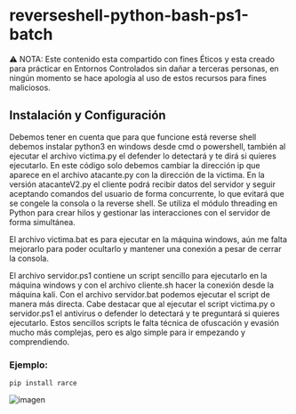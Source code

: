 # reverseshell-python-bash-ps1-batch
⚠️ NOTA: Este contenido esta compartido con fines Éticos y esta creado para prácticar en Entornos Controlados sin dañar a terceras personas, en ningún momento se hace apología al uso de estos recursos para fines maliciosos.
## Instalación y Configuración
Debemos tener en cuenta que para que funcione está reverse shell debemos instalar python3 en windows desde cmd o powershell, también al ejecutar el archivo victima.py el defender lo detectará y te dirá si quieres ejecutarlo.
En este código solo debemos cambiar la dirección ip que aparece en el archivo atacante.py con la dirección de la victima.
En la versión atacanteV2.py el cliente podrá recibir datos del servidor y seguir aceptando comandos del usuario de forma concurrente, lo que evitará que se congele la consola o la reverse shell. Se utiliza el módulo threading en Python para crear hilos y gestionar las interacciones con el servidor de forma simultánea.

El archivo victima.bat es para ejecutar en la máquina windows, aún me falta mejorarlo para poder ocultarlo y mantener una conexión a pesar de cerrar la consola.

El archivo servidor.ps1 contiene un script sencillo para ejecutarlo en la máquina windows y con el archivo cliente.sh hacer la conexión desde la máquina kali. Con el archivo servidor.bat podemos ejecutar el script de manera más directa. Cabe destacar que al ejecutar el script victima.py o servidor.ps1 el antivirus o defender lo detectará y te preguntará si quieres ejecutarlo.
Estos sencillos scripts le falta técnica de ofuscación y evasión mucho más complejas, pero es algo simple para ir empezando y comprendiendo.
### Ejemplo:
```
pip install rarce
```
![imagen](https://github.com/Gar1695/Revershell-Python-ps1/blob/main/imagenes_github/reverse_shell_windows.png)
